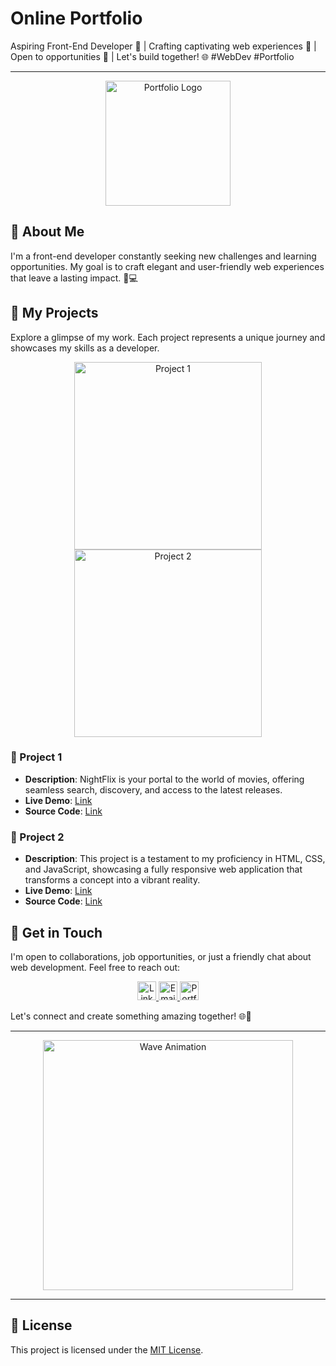 # Online Portfolio

Aspiring Front-End Developer 🌟 | Crafting captivating web experiences 🚀 | Open to opportunities 👋 | Let's build together! 🌐 #WebDev #Portfolio

---

<p align="center">
  <img src="https://images.unsplash.com/photo-1635830625698-3b9bd74671ca?crop=entropy&cs=tinysrgb&fit=max&fm=jpg&ixid=MnwxfDB8MXxyYW5kb218MHx8fHx8fHx8MTY4MTQ3MDIzNA&ixlib=rb-4.0.3&q=80&utm_campaign=api-credit&utm_medium=referral&utm_source=unsplash_source&w=1080" alt="Portfolio Logo" width="200">
</p>

## 🌟 About Me

I'm a front-end developer constantly seeking new challenges and learning opportunities. My goal is to craft elegant and user-friendly web experiences that leave a lasting impact. 🎨💻

## 🚀 My Projects

Explore a glimpse of my work. Each project represents a unique journey and showcases my skills as a developer.

<p align="center">
  <img src="https://i.ibb.co/TTJ02FF/nightflix.png" alt="Project 1" width="300">
  <img src="https://i.ibb.co/9tMZbHv/Summit-website.png" alt="Project 2" width="300">
</p>

### 🌟 Project 1

- **Description**: NightFlix is your portal to the world of movies, offering seamless search, discovery, and access to the latest releases.
- **Live Demo**: [Link](https://655f5f2a.nightflix.pages.dev/)
- **Source Code**: [Link](https://github.com/SiveMdluli/nightflix/)

### 🌟 Project 2

- **Description**: This project is a testament to my proficiency in HTML, CSS, and JavaScript, showcasing a fully responsive web application that transforms a concept into a vibrant reality.
- **Live Demo**: [Link](https://sivemdluli.github.io/capstone/)
- **Source Code**: [Link](https://github.com/SiveMdluli/capstone)

## 💬 Get in Touch

I'm open to collaborations, job opportunities, or just a friendly chat about web development. Feel free to reach out:

<p align="center">
  <a href="https://www.linkedin.com/in/sive-mdluli-4a7373239/">
    <img src="linkedin-icon.png" alt="LinkedIn" width="30">
  </a>
  <a href="mailto:mdlulisve202@gmail.com">
    <img src="email-icon.png" alt="Email" width="30">
  </a>
  <a href="https://online-portfolio.pages.dev/">
    <img src="https://images.unsplash.com/photo-1635830625698-3b9bd74671ca?crop=entropy&cs=tinysrgb&fit=max&fm=jpg&ixid=MnwxfDB8MXxyYW5kb218MHx8fHx8fHx8MTY4MTQ3MDIzNA&ixlib=rb-4.0.3&q=80&utm_campaign=api-credit&utm_medium=referral&utm_source=unsplash_source&w=1080" alt="Portfolio" width="30">
  </a>
</p>

Let's connect and create something amazing together! 🌐🚀

---

<p align="center">
  <img src="https://example.com/wave.gif" alt="Wave Animation" width="400">
</p>

---

## 📝 License

This project is licensed under the [MIT License](LICENSE).
